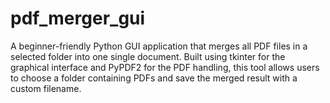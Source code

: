 # pdf_merger_gui
A beginner-friendly Python GUI application that merges all PDF files in a selected folder into one single document. Built using tkinter for the graphical interface and PyPDF2 for the PDF handling, this tool allows users to choose a folder containing PDFs and save the merged result with a custom filename.
